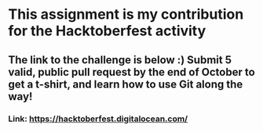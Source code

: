 # This assignment is my contribution for the Hacktoberfest activity

## The link to the challenge is below :) Submit 5 valid, public pull request by the end of October to get a t-shirt, and learn how to use Git along the way!

### Link: https://hacktoberfest.digitalocean.com/